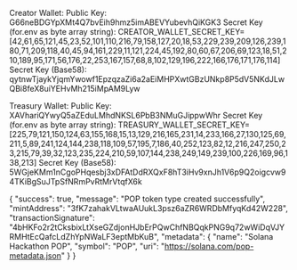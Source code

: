 Creator Wallet:
  Public Key: G66neBDGYpXMt4Q7bvEih9hmz5imABEVYubevhQiKGK3
  Secret Key (for.env as byte array string): CREATOR_WALLET_SECRET_KEY=[42,61,65,121,45,23,52,101,110,216,79,158,127,20,18,53,229,239,209,126,239,180,71,209,118,40,45,94,161,229,11,121,224,45,192,80,60,67,206,69,123,18,51,210,189,95,171,56,176,22,253,167,157,68,8,102,129,196,222,166,176,171,176,114]
  Secret Key (Base58): qytnwTjaykYjqmYwowf1EpzqzaZi6a2aEiMHPXwtGBzUNkp8P5dV5NKdJLwQBi8feX8uiYEHvMh215iMpAM9Lyw

Treasury Wallet:
  Public Key: XAVhariQYwyQ5aZEduLMhdNKSL6PbB3NMuGJippwWhr
  Secret Key (for.env as byte array string): TREASURY_WALLET_SECRET_KEY=[225,79,121,150,124,63,155,168,15,13,129,216,165,231,14,233,166,27,130,125,69,211,5,89,241,124,144,238,118,109,57,195,7,186,40,252,123,82,12,216,247,250,23,215,79,39,32,123,235,224,210,59,107,144,238,249,149,239,100,226,169,96,138,213]
  Secret Key (Base58): 5WGjeKMm1nCgoPHqesbj3xDFAtDdRXQxF8hT3iHv9xnJh1V6p9Q2oigcvw94TKiBgSuJTpSfNRmPvRtMrVtqfX6k

{
  "success": true,
  "message": "POP token type created successfully",
  "mintAddress": "3fK7zahakVLtwaAUukL3psz6aZR6WRDbMfyqKd42W228",
  "transactionSignature": "4bHKFo2r2tCksbixLtXseGZdjonHJbErPQwChfNBQqkPNG9q72wWiDqVJYRMHtEcQafcLdZhYpNWaLF3eptMbKuB",
  "metadata": {
      "name": "Solana Hackathon POP",
      "symbol": "POP",
      "uri": "https://solana.com/pop-metadata.json"
  }
}